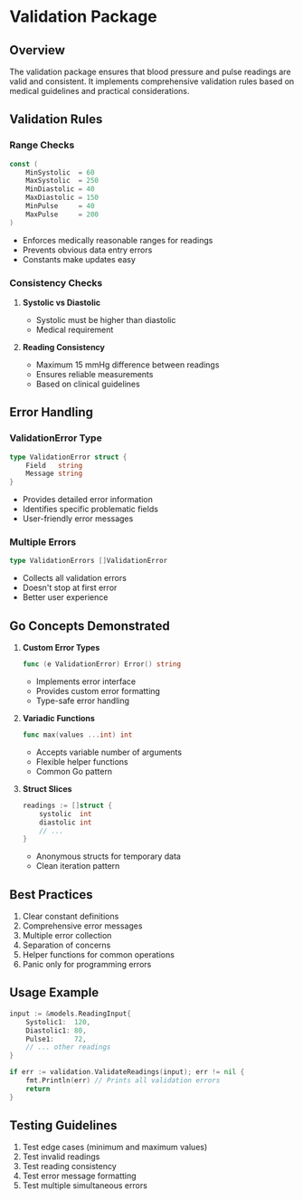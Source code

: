 # Validation Package

## Overview
The validation package ensures that blood pressure and pulse readings are valid and consistent. It implements comprehensive validation rules based on medical guidelines and practical considerations.

## Validation Rules

### Range Checks
```go
const (
    MinSystolic  = 60
    MaxSystolic  = 250
    MinDiastolic = 40
    MaxDiastolic = 150
    MinPulse     = 40
    MaxPulse     = 200
)
```
- Enforces medically reasonable ranges for readings
- Prevents obvious data entry errors
- Constants make updates easy

### Consistency Checks
1. **Systolic vs Diastolic**
   - Systolic must be higher than diastolic
   - Medical requirement

2. **Reading Consistency**
   - Maximum 15 mmHg difference between readings
   - Ensures reliable measurements
   - Based on clinical guidelines

## Error Handling

### ValidationError Type
```go
type ValidationError struct {
    Field   string
    Message string
}
```
- Provides detailed error information
- Identifies specific problematic fields
- User-friendly error messages

### Multiple Errors
```go
type ValidationErrors []ValidationError
```
- Collects all validation errors
- Doesn't stop at first error
- Better user experience

## Go Concepts Demonstrated

1. **Custom Error Types**
   ```go
   func (e ValidationError) Error() string
   ```
   - Implements error interface
   - Provides custom error formatting
   - Type-safe error handling

2. **Variadic Functions**
   ```go
   func max(values ...int) int
   ```
   - Accepts variable number of arguments
   - Flexible helper functions
   - Common Go pattern

3. **Struct Slices**
   ```go
   readings := []struct {
       systolic  int
       diastolic int
       // ...
   }
   ```
   - Anonymous structs for temporary data
   - Clean iteration pattern

## Best Practices
1. Clear constant definitions
2. Comprehensive error messages
3. Multiple error collection
4. Separation of concerns
5. Helper functions for common operations
6. Panic only for programming errors

## Usage Example
```go
input := &models.ReadingInput{
    Systolic1:  120,
    Diastolic1: 80,
    Pulse1:     72,
    // ... other readings
}

if err := validation.ValidateReadings(input); err != nil {
    fmt.Println(err) // Prints all validation errors
    return
}
```

## Testing Guidelines
1. Test edge cases (minimum and maximum values)
2. Test invalid readings
3. Test reading consistency
4. Test error message formatting
5. Test multiple simultaneous errors
